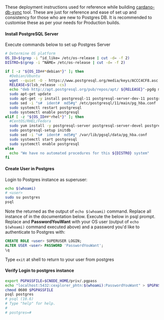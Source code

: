 These deployment instructions used for reference while building [cardano-db-sync](Build/dbsync.md) tool. These are just for reference and ease of set up and consistency for those who are new to Postgres DB.
It is recommended to customise these as per your needs for Production builds.

#### Install PostgreSQL Server

Execute commands below to set up Postgres Server

``` bash
# Determine OS platform
OS_ID=$(grep -i ^id_like= /etc/os-release | cut -d= -f 2)
DISTRO=$(grep -i ^NAME= /etc/os-release | cut -d= -f 2)

if [ -z "${OS_ID##*debian*}" ]; then
  #Debian/Ubuntu
  wget --quiet -O - https://www.postgresql.org/media/keys/ACCC4CF8.asc | sudo apt-key add -
  RELEASE=$(lsb_release -cs)
  echo "deb http://apt.postgresql.org/pub/repos/apt/ ${RELEASE}"-pgdg main | sudo tee  /etc/apt/sources.list.d/pgdg.list
  sudo apt-get update
  sudo apt-get -y install postgresql-11 postgresql-server-dev-11 postgresql-contrib libghc-hdbc-postgresql-dev
  sudo sed -i "s#  ident#  md5#g" /etc/postgresql/11/main/pg_hba.conf
  sudo systemctl restart postgresql
  sudo systemctl enable postgresql
elif [ -z "${OS_ID##*rhel*}" ]; then
  #CentOS/RHEL/Fedora
  sudo yum install -y postgresql-server postgresql-server-devel postgresql-contrib postgresql-devel libpq-devel
  sudo postgresql-setup initdb
  sudo sed -i "s#  ident#  md5#g" /var/lib/pgsql/data/pg_hba.conf
  sudo systemctl start postgresql
  sudo systemctl enable postgresql
else
  echo "We have no automated procedures for this ${DISTRO} system"
fi
```

#### Create User in Postgres

Login to Postgres instance as superuser:

``` bash
echo $(whoami)
# <user>
sudo su postgres
psql
```

Note the <user> returned as the output of `echo $(whoami)` command. Replace all instance of <user> in the documentation below.
Execute the below in psql prompt. Replace **<username>** and **PasswordYouWant** with your OS user (output of `echo $(whoami)` command executed above) and a password you'd like to authenticate to Postgres with:

``` sql
CREATE ROLE <user> SUPERUSER LOGIN;
ALTER USER <user> PASSWORD 'PasswordYouWant';
\q
```
Type `exit` at shell to return to your user from postgres

#### Verify Login to postgres instance

``` bash
export PGPASSFILE=$CNODE_HOME/priv/.pgpass
echo "localhost:5432:cexplorer_phtn:$(whoami):PasswordYouWant" > $PGPASSFILE
chmod 0600 $PGPASSFILE
psql postgres
# psql (10.6)
# Type "help" for help.
# 
# postgres=#
```
